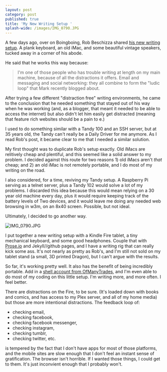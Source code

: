 ```yaml
---
layout: post
category: post
published: true
title: 'My New Writing Setup '
splash-wide: /images/IMG_0790.JPG
---
```

A few days ago, over on Boingboing, Rob Beschizza shared [his new writing setup](http://boingboing.net/2017/03/16/my-new-writing-setup.html). A plank keyboard, an old iMac, and some beautiful vintage speakers, tucked away in a corner of his abode. 

He said that he works this way because: 

> I'm one of those people who has trouble writing at length on my main machine, because of all the distractions it offers. Email and messaging and social networking: they all combine to form the "ludic loop" that Mark recently blogged about. 

After trying a few different "distraction free" writing environments, he came to the conclusion that he needed something that stayed out of his way when he was working (and, as a blogger, that meant it needed to be able to access the internet) but also didn't let him easily get distracted (meaning that feature rich websites should be a pain to e.) 

I used to do something similar with a Tandy 100 and an SSH server, but at 35 years old, the Tandy can't really be a Daily Driver for me anymore. As I read Rob's post, it became clear to me that I needed a similar solution. 

My first thought was to duplicate Rob's setup exactly. Old iMacs are relitively cheap and plentiful, and this seemed like a solid answer to my problem. I decided against this route for two reasons 1) old iMacs aren't *that* cheap; and 2) an old iMac is not remotely portable, and I do most of my writing on the road. 

I also considered, for a time, reviving my Tandy setup. A Raspberry Pi serving as a telnet server, plus a Tandy 102 would solve a lot of my problems. I discarded this idea because this would mean relying on a 30 year old machine every day, plus it would require keeping track of the battery levels of Two devices, and it would leave me doing any needed web browsing in w3m, on an 8x40 screen. Possible, but not ideal. 

Ultimately, I decided to go another way. 

![IMG_0790.JPG]({{site.baseurl}}/images/IMG_0790.JPG)

I put together a new writing setup with a Kindle Fire tablet, a tiny mechanical keyboard, and some good headphones. Couple that with [Prose.io](http://prose.io) and Jekyll//github pages, and I have a writing rig that can really kick some ass. It's not nearly as pretty as Rob's, and I'm still not sold on my tablet stand (a small, 3D printed Dragon), but I can't argue with the results. 

So far, it's working pretty well. It also has the benefit of being incredibly portable. Add in a [shell account from OfManyTrades](http://ofmanytrades.com), and I'm even able to do most of my coding on this little setup. I'm writing more, and more often. I feel better. 

There are distractions on the Fire, to be sure. (It's loaded down with books and comics, and has access to my Plex server, and all of my home media) but those are more intentional distractions. The feedback loop of:

- checking email, 
- checking facebook, 
- checking facebook messenger, 
- checking instagram, 
- checking tumblr, 
- checking twitter, etc. 

is tempered by the fact that I don't have apps for most of those platforms, and the mobile sites are slow enough that I don't feel an instant sense of gratification. The browser isn't horrible. If I wanted those things, I could get to them. It's just inconvient enough that I probably won't.
